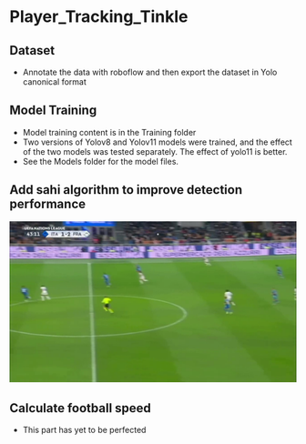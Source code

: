 # Player_Tracking_Tinkle


## Dataset
- Annotate the data with roboflow and then export the dataset in Yolo canonical format


## Model Training
- Model training content is in the Training folder
- Two versions of Yolov8 and Yolov11 models were trained, and the effect of the two models was tested separately. The effect of yolo11 is better.
- See the Models folder for the model files.


## Add sahi algorithm to improve detection performance
![The comparison of increasing the sahi algorithm](Output\\yolo_only.jpg)
## Calculate football speed
- This part has yet to be perfected
